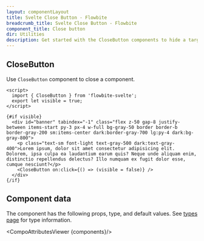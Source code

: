 ```yaml
---
layout: componentLayout
title: Svelte Close Button - Flowbite
breadcrumb_title: Svelte Close Button - Flowbite
component_title: Close button
dir: Utilities
description: Get started with the CloseButton components to hide a target element using Svelte interactivity
---
```


<script>
	import { TableProp, TableDefaultRow, GitHubSourceList, CompoAttributesViewer } from '../../utils';
	import { A } from '$lib';

  const components = 'CloseButton'

	let divClass = 'w-full relative overflow-x-auto shadow-md sm:rounded-lg py-4';
	let theadClass = 'text-xs text-gray-700 uppercase bg-gray-50 dark:bg-gray-700 dark:text-white';
</script>

## CloseButton

Use `CloseButton` component to close a component.

```svelte example
<script>
  import { CloseButton } from 'flowbite-svelte';
  export let visible = true;
</script>

{#if visible}
  <div id="banner" tabindex="-1" class="flex z-50 gap-8 justify-between items-start py-3 px-4 w-full bg-gray-50 border border-b border-gray-200 sm:items-center dark:border-gray-700 lg:py-4 dark:bg-gray-800">
    <p class="text-sm font-light text-gray-500 dark:text-gray-400">Lorem ipsum, dolor sit amet consectetur adipisicing elit. Dolorem, ipsa culpa ea laudantium earum quis? Neque unde aliquam enim, distinctio repellendus delectus? Illo numquam ex fugit dolor esse, cumque nesciunt?</p>
    <CloseButton on:click={() => (visible = false)} />
  </div>
{/if}
```

## Component data

The component has the following props, type, and default values. See [types page](/docs/pages/typescript) for type information.

<CompoAttributesViewer {components}/>